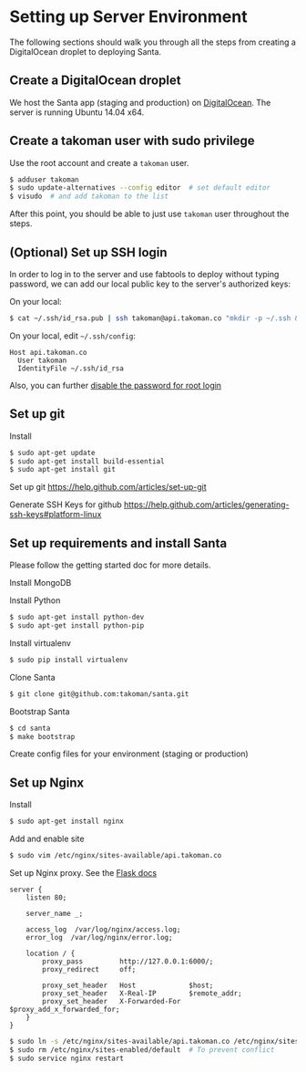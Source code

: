 # Setting up Server Environment

The following sections should walk you through all the steps from creating a DigitalOcean droplet to deploying Santa.

## Create a DigitalOcean droplet

We host the Santa app (staging and production) on [DigitalOcean](https://www.digitalocean.com/). The server is running Ubuntu 14.04 x64.

## Create a takoman user with sudo privilege

Use the root account and create a `takoman` user.

```bash
$ adduser takoman
$ sudo update-alternatives --config editor  # set default editor
$ visudo  # and add takoman to the list
```

After this point, you should be able to just use `takoman` user throughout the steps.

## (Optional) Set up SSH login

In order to log in to the server and use fabtools to deploy without typing password, we can add our local public key to the server's authorized keys:

On your local:
```bash
$ cat ~/.ssh/id_rsa.pub | ssh takoman@api.takoman.co "mkdir -p ~/.ssh && cat >> ~/.ssh/authorized_keys"  # Replace the key, username and hostname with correct ones
```

On your local, edit `~/.ssh/config`:
```
Host api.takoman.co
  User takoman
  IdentityFile ~/.ssh/id_rsa
```

Also, you can further [disable the password for root login](https://www.digitalocean.com/community/tutorials/how-to-set-up-ssh-keys--2)

## Set up git

Install
```bash
$ sudo apt-get update
$ sudo apt-get install build-essential
$ sudo apt-get install git
```

Set up git
https://help.github.com/articles/set-up-git

Generate SSH Keys for github
https://help.github.com/articles/generating-ssh-keys#platform-linux

## Set up requirements and install Santa

Please follow the getting started doc for more details.

Install MongoDB

Install Python
```bash
$ sudo apt-get install python-dev
$ sudo apt-get install python-pip
```

Install virtualenv
```bash
$ sudo pip install virtualenv
```

Clone Santa
```bash
$ git clone git@github.com:takoman/santa.git
```

Bootstrap Santa
```bash
$ cd santa
$ make bootstrap
```

Create config files for your environment (staging or production)

## Set up Nginx

Install
```bash
$ sudo apt-get install nginx
```

Add and enable site
```bash
$ sudo vim /etc/nginx/sites-available/api.takoman.co
```

Set up Nginx proxy. See the [Flask docs](http://flask.pocoo.org/docs/deploying/wsgi-standalone/#proxy-setups)

```
server {
    listen 80;

    server_name _;

    access_log  /var/log/nginx/access.log;
    error_log  /var/log/nginx/error.log;

    location / {
        proxy_pass         http://127.0.0.1:6000/;
        proxy_redirect     off;

        proxy_set_header   Host             $host;
        proxy_set_header   X-Real-IP        $remote_addr;
        proxy_set_header   X-Forwarded-For  $proxy_add_x_forwarded_for;
    }
}
```

```bash
$ sudo ln -s /etc/nginx/sites-available/api.takoman.co /etc/nginx/sites-enabled/api.takoman.co
$ sudo rm /etc/nginx/sites-enabled/default  # To prevent conflict
$ sudo service nginx restart
```

